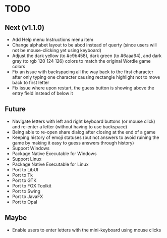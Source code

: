 # TODO

## Next (v1.1.0)

- Add Help menu Instructions menu item
- Change alphabet layout to be abcd instead of querty (since users will not be mouse-clicking yet using keyboard)
- Adjust the dark yellow (to #c9b458), dark green (to #6aaa64), and dark gray (to rgb 120 124 126) colors to match the original Wordle game colors
- Fix an issue with backspacing all the way back to the first character after only typing one character causing rectangle highlight not to move back to first letter
- Fix issue where upon restart, the guess button is showing above the entry field instead of below it

## Future

- Navigate letters with left and right keyboard buttons (or mouse click) and re-enter a letter (without having to use backspace)
- Being able to re-open share dialog after closing at the end of a game
- Keeping history of emoji statuses (but not answers to avoid ruining the game by making it easy to guess answers through history)
- Support Windows
- Package Native Executable for Windows
- Support Linux
- Package Native Executable for Linux
- Port to LibUI
- Port to Tk
- Port to GTK
- Port to FOX Toolkit
- Port to Swing
- Port to JavaFX
- Port to Opal

## Maybe

- Enable users to enter letters with the mini-keyboard using mouse clicks
